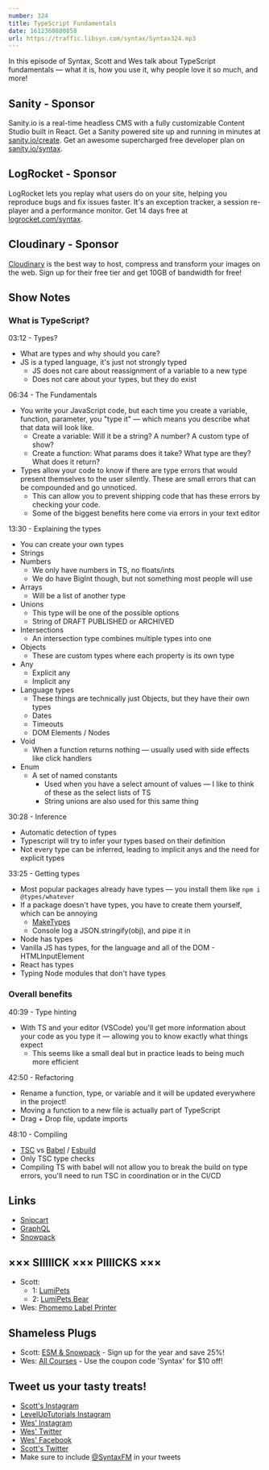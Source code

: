 ```yaml
---
number: 324
title: TypeScript Fundamentals
date: 1612360800858
url: https://traffic.libsyn.com/syntax/Syntax324.mp3
---
```


In this episode of Syntax, Scott and Wes talk about TypeScript fundamentals — what it is, how you use it, why people love it so much, and more!

## Sanity - Sponsor
Sanity.io is a real-time headless CMS with a fully customizable Content Studio built in React. Get a Sanity powered site up and running in minutes at [sanity.io/create](https://www.sanity.io/create). Get an awesome supercharged free developer plan on [sanity.io/syntax](https://www.sanity.io/syntax).

## LogRocket - Sponsor
LogRocket lets you replay what users do on your site, helping you reproduce bugs and fix issues faster. It's an exception tracker, a session re-player and a performance monitor. Get 14 days free at [logrocket.com/syntax](https://logrocket.com/syntax).

## Cloudinary - Sponsor
[Cloudinary](https://cloudinary.com/?utm_source=Syntax.fm&utm_medium=Podcast&utm_content=Cloudinary_Syntax_podcast) is the best way to host, compress and transform your images on the web. Sign up for their free tier and get 10GB of bandwidth for free!

## Show Notes

### What is TypeScript?
03:12 - Types?
* What are types and why should you care?
* JS is a typed language, it's just not strongly typed
  * JS does not care about reassignment of a variable to a new type
  * Does not care about your types, but they do exist

06:34 - The Fundamentals
* You write your JavaScript code, but each time you create a variable, function, parameter, you "type it" — which means you describe what that data will look like.
  * Create a variable: Will it be a string? A number? A custom type of show?
  * Create a function: What params does it take? What type are they? What does it return?
* Types allow your code to know if there are type errors that would present themselves to the user silently. These are small errors that can be compounded and go unnoticed. 
  * This can allow you to prevent shipping code that has these errors by checking your code.
  * Some of the biggest benefits here come via errors in your text editor 

13:30 - Explaining the types
* You can create your own types
* Strings
* Numbers
  * We only have numbers in TS, no floats/ints
  * We do have BigInt though, but not something most people will use
* Arrays
  * Will be a list of another type
* Unions
  * This type will be one of the possible options
  * String of DRAFT PUBLISHED or ARCHIVED
* Intersections
  * An intersection type combines multiple types into one
* Objects
  * These are custom types where each property is its own type
* Any
  * Explicit any
  * Implicit any
* Language types
  * These things are technically just Objects, but they have their own types
  * Dates
  * Timeouts
  * DOM Elements / Nodes
* Void
  * When a function returns nothing — usually used with side effects like click handlers
* Enum
  * A set of named constants
    * Used when you have a select amount of values — I like to think of these as the select lists of TS
    * String unions are also used for this same thing

30:28 - Inference
* Automatic detection of types
* Typescript will try to infer your types based on their definition
* Not every type can be inferred, leading to implicit anys and the need for explicit types

33:25 - Getting types
* Most popular packages already have types — you install them like `npm i @types/whatever`
* If a package doesn't have types, you have to create them yourself, which can be annoying
  * [MakeTypes](https://jvilk.com/MakeTypes/)
  * Console log a JSON.stringify(obj), and pipe it in
* Node has types
* Vanilla JS has types, for the language and all of the DOM - HTMLInputElement
* React has types
* Typing Node modules that don't have types

### Overall benefits
40:39 - Type hinting
* With TS and your editor (VSCode) you'll get more information about your code as you type it — allowing you to know exactly what things expect
  * This seems like a small deal but in practice leads to being much more efficient

42:50 - Refactoring
* Rename a function, type, or variable and it will be updated everywhere in the project!
* Moving a function to a new file is actually part of TypeScript
* Drag + Drop file, update imports

48:10 - Compiling
* [TSC](https://www.typescriptlang.org/docs/handbook/tsconfig-json.html) vs [Babel](https://babeljs.io/) / [Esbuild](https://esbuild.github.io/)
* Only TSC type checks
* Compiling TS with babel will not allow you to break the build on type errors, you'll need to run TSC in coordination or in the CI/CD

## Links
* [Snipcart](https://snipcart.com/)
* [GraphQL](https://graphql.org/)
* [Snowpack](https://www.snowpack.dev/)

## ××× SIIIIICK ××× PIIIICKS ×××
* Scott:
  * 1: [LumiPets](https://amzn.to/3sfw4Cp)
  * 2: [LumiPets Bear](https://amzn.to/2Lqkofk)
* Wes: [Phomemo Label Printer](https://amzn.to/2LGXT5T) 

## Shameless Plugs
* Scott: [ESM & Snowpack](https://www.leveluptutorials.com/pro) - Sign up for the year and save 25%!
* Wes: [All Courses](https://wesbos.com/courses/) - Use the coupon code 'Syntax' for $10 off!

## Tweet us your tasty treats!
* [Scott's Instagram](https://www.instagram.com/stolinski/)
* [LevelUpTutorials Instagram](https://www.instagram.com/LevelUpTutorials/)
* [Wes' Instagram](https://www.instagram.com/wesbos/)
* [Wes' Twitter](https://twitter.com/wesbos)
* [Wes' Facebook](https://www.facebook.com/wesbos.developer)
* [Scott's Twitter](https://twitter.com/stolinski)
* Make sure to include [@SyntaxFM](https://twitter.com/SyntaxFM) in your tweets